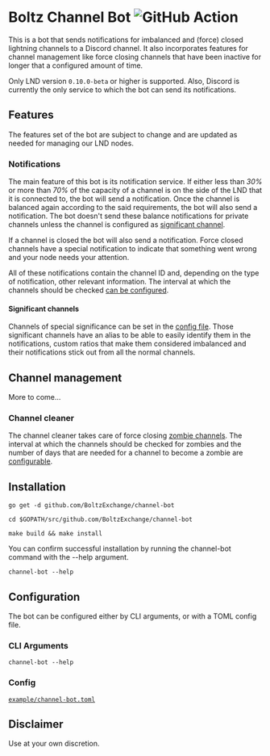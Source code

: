 # Boltz Channel Bot ![GitHub Action](https://github.com/BoltzExchange/channel-bot/workflows/CI/badge.svg)

This is a  bot that sends notifications for imbalanced and (force) closed lightning channels to a Discord channel. It also incorporates features for channel management like force closing channels that have been inactive for longer that a configured amount of time.

Only LND version `0.10.0-beta` or higher is supported. Also, Discord is currently the only service to which the bot can send its notifications.

## Features

The features set of the bot are subject to change and are updated as needed for managing our LND nodes.

### Notifications

The main feature of this bot is its notification service. If either less than *30%* or more than *70%* of the capacity of a channel is on the side of the LND that it is connected to, the bot will send a notification. Once the channel is balanced again according to the said requirements, the bot will also send a notification. The bot doesn't send these balance notifications for private channels unless the channel is configured as [significant channel](#significant-channels).

If a channel is closed the bot will also send a notification. Force closed channels have a special notification to indicate that something went wrong and your node needs your attention.

All of these notifications contain the channel ID and, depending on the type of notification, other relevant information. The interval at which the channels should be checked [can be configured](#sample-config).

#### Significant channels

Channels of special significance can be set in the [config file](#sample-config). Those significant channels have an alias to be able to easily identify them in the notifications, custom ratios that make them considered imbalanced and their notifications stick out from all the normal channels.

## Channel management

More to come...

### Channel cleaner

The channel cleaner takes care of force closing [zombie channels](https://medium.com/@gcomxx/get-rid-of-those-zombie-channels-1267d5a2a708). The interval at which the channels should be checked for zombies and the number of days that are needed for a channel to become a zombie are [configurable](#configuration).

## Installation

```shell
go get -d github.com/BoltzExchange/channel-bot

cd $GOPATH/src/github.com/BoltzExchange/channel-bot

make build && make install
```

You can confirm successful installation by running the channel-bot command with the --help argument.

```shell
channel-bot --help
```

## Configuration

The bot can be configured either by CLI arguments, or with a TOML config file.

### CLI Arguments

```shell
channel-bot --help
```

### Config

[`example/channel-bot.toml`](./example/channel-bot.toml)

## Disclaimer

Use at your own discretion. 